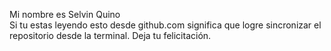 Mi nombre es Selvin Quino   
Si tu estas leyendo esto desde github.com significa que logre sincronizar el repositorio desde la terminal. 
Deja tu felicitación.
